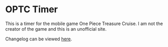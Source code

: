 # OPTC Timer
This is a timer for the mobile game One Piece Treasure Cruise. I am not the creator of the game and this is an unofficial site.

Changelog can be viewed [here](https://github.com/cyung/optc/commits/gh-pages).